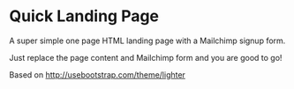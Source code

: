 # Quick Landing Page

A super simple one page HTML landing page with a Mailchimp signup form.

Just replace the page content and Mailchimp form and you are good to go!

Based on http://usebootstrap.com/theme/lighter
